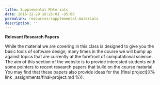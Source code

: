 ```yaml
---
title: Supplemental Materials
date: 2016-12-29 18:26:01 -05:00
permalink: resources/supplemental-materials
description: ''
---
```


**Relevant Research Papers**

While the material we are covering in this class is designed to give you the
basic tools of software design, many times in the course we will bump up
against topics that are currently at the forefront of computational science.
The aim of this section of the website is to provide interested students with
some pointers to recent research papers that build on the course material. You
may find that these papers also provide ideas for the [final
project]({% link _assignments/final-project.md %}).
